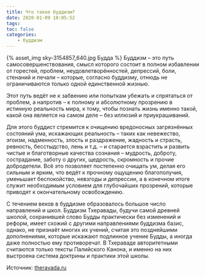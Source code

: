 ```yaml
---
title: Что такое буддизм?
date: 2020-01-09 18:05:52
tags:
toc: false
categories:
	- буддизм
---
```


{% asset_img sky-3154857_640.jpg Будда %}
Буддизм – это путь самосовершенствования, смысл которого состоит в полном избавлении от горестей, проблем, неудовлетворённостей, депрессий, боли, стенаний и печали – которые, согласно буддизму, отнюдь не ограничиваются только одной единственной жизнью.

Этот путь ведёт не к забвению или попыткам убежать и спрятаться от проблем, а напротив – к полному и абсолютному прозрению в истинную реальность мира, к тому, чтобы познать жизнь именно такой, какой она является на самом деле – без иллюзий и приукрашиваний. <!--more-->

Для этого буддист стремится к очищению вредоносных загрязнённых состояний ума, искажающих реальность – таких как невежество, эгоизм, надменность, злость и раздражение, жадность и страсть, ревность, бесстыдство, лень и т.д. – и старается взрастить и развить чистые и благотворные качества сознания – мудрость, доброту, сострадание, заботу о других, щедрость, скромность и прочие добродетели. Всё это позволяет постепенно очищать ум, делая его сильным и ярким, что ведёт к прочному ощущению благополучия, уменьшает беспокойство, невзгоды и депрессии, а в конечном итоге служит необходимым условием для глубочайших прозрений, которые приводят к окончательному освобождению.

С течением веков в буддизме образовалось большое число направлений и школ. Буддизм Тхеравады, будучи самой древней школой, сохранившей слово Будды практически без изменений и реформ, имеет схожий с другими направлениями буддизма базис, однако, не признаёт многих их учений, считая это позднейшими дополнениями, которые искажают подлинное учение Будды, а иногда даже полностью ему противоречат. В Тхераваде авторитетными считаются только тексты Палийского Канона, и именно на них выстроена система доктрины и практики этой школы. 

Источник: [theravada.ru](http://theravada.ru)




